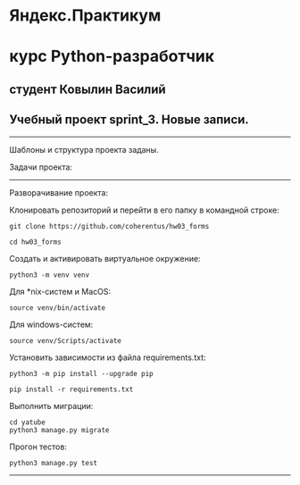 # Яндекс.Практикум

# курс Python-разработчик

## студент  Ковылин Василий

## Учебный проект sprint_3.  Новые записи.

***

Шаблоны и структура проекта заданы.

Задачи проекта:


***

Разворачивание проекта:

Клонировать репозиторий и перейти в его папку в командной строке:

```
git clone https://github.com/coherentus/hw03_forms

cd hw03_forms
```

Cоздать и активировать виртуальное окружение:

```
python3 -m venv venv
```

Для *nix-систем и MacOS:

```
source venv/bin/activate
```

Для windows-систем:

```
source venv/Scripts/activate
```

Установить зависимости из файла requirements.txt:

```
python3 -m pip install --upgrade pip

pip install -r requirements.txt
```

Выполнить миграции:

```
cd yatube
python3 manage.py migrate
```

Прогон тестов:
```
python3 manage.py test
```


***

